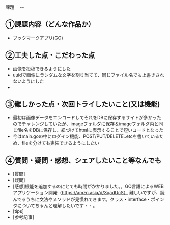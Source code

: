 課題　 --

## ①課題内容（どんな作品か）
- ブックマークアプリ(GO)

## ②工夫した点・こだわった点
- 画像を投稿できるようにした
- uuidで画像にランダムな文字を割り当てて、同じファイル名でも上書きされないようにした
- 

## ③難しかった点・次回トライしたいこと(又は機能)
- 最初は画像データをエンコードしてそれをDBに保存するサイトが多かったのでチャレンジしていたが、imageフォルダに保存＆imageフォルダ内と同じfile名をDBに保存し、紐づけてhtmlに表示することで短いコードとなった
- 今はmain.goの中にログイン機能、POST/PUT/DELETE..etcを書いているため、fileを分けても実装できるようにしたい

## ④質問・疑問・感想、シェアしたいこと等なんでも
- [質問]
- [疑問]
- [感想]機能を追加するのにとても時間がかかりました。。GO言語によるWEBアプリケーション開発（https://amzn.asia/d/3qadUcS）
        難しいですが、読んでるうちに文法やメソッドが見慣れてきます。クラス・interface・ポインタについてちゃんと理解したいです・・。
- [tips]
- [参考記事]
